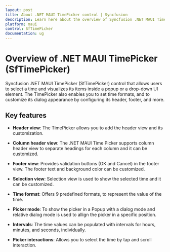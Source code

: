 ```yaml
---
layout: post
title: About .NET MAUI TimePicker control | Syncfusion
description: Learn here about the overview of Syncfusion .NET MAUI TimePicker (SfTimePicker) control, its basic features, and time picker functionalities.
platform: maui
control: SfTimePicker
documentation: ug
---
```


# Overview of .NET MAUI TimePicker (SfTimePicker)

Syncfusion .NET MAUI TimePicker (SfTimePicker) control that allows users to select a time and visualizes its items inside a popup or a drop-down UI element. The TimePicker also enables you to set time formats, and to customize its dialog appearance by configuring its header, footer, and more.

## Key features

* **Header view**: The TimePicker allows you to add the header view and its customization.

* **Column header view**: The .NET MAUI Time Picker supports column header view to separate headings for each column and it can be customized.

* **Footer view**: Provides validation buttons (OK and Cancel) in the footer view. The footer text and background color can be customized.

* **Selection view**: Selection view is used to show the selected time and it can be customized.

* **Time format**: Offers 9 predefined formats, to represent the value of the time.

* **Picker mode**: To show the picker in a Popup with a dialog mode and relative dialog mode is used to allign the picker in a specific position.

* **Intervals**: The time values can be populated with intervals for hours, minutes, and seconds, individually.

* **Picker interactions**: Allows you to select the time by tap and scroll interaction.